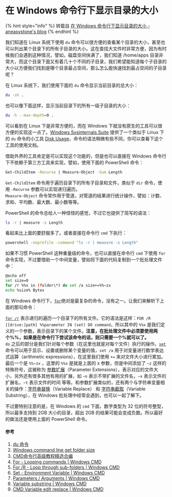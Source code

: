 # 在 Windows 命令行下显示目录的大小



{% hint style="info" %}
转载自 [在 Windows 命令行下显示目录的大小 - aneasystone's blog](https://www.aneasystone.com/archives/2015/08/folder-size-in-windows-command-line.html)
{% endhint %}

我们知道在 Linux 系统下使用 `du` 命令可以很方便的查看某个目录的大小，甚至也可以列出某个目录下的所有子目录的大小。这在查找大文件时非常方便，因为有时候我们会遇到这种情况，譬如，磁盘空间快满了，我们知道 /home/apps 目录非常大，而这个目录下面又有着几十个不同的子目录，我们希望能知道每个子目录的大小以方便我们找到是哪个目录最占空间，那么怎么能快速找到最占空间的子目录呢？

在 Linux 系统下，我们使用下面的 `du` 命令显示当前目录的总大小：

```bash
du -sh .
```

也可以像下面这样，显示当前目录下的所有一级子目录的大小：

```bash
du -h --max-depth=0 .
```

可以看到在 Linux 下是非常方便的，而在 Windows 下就没有原生的工具可以很方便的实现这一点了。[Windows Sysinternals Suite](https://technet.microsoft.com/en-us/sysinternals/default) 提供了一个类似于 Linux 下的 `du` 命令的小工具 [Disk Usage](https://technet.microsoft.com/en-us/sysinternals/bb896651)，命令的语法稍微有些不同，你可以查看下这个工具的使用文档。

借助外界的工具肯定是可以实现这个功能的，但是也可以直接在 Windows 命令行下不依赖于第三方工具来实现，譬如，使用下面的 PowerShell 命令：

```bash
Get-ChildItem -Recurse | Measure-Object -Sum Length
```

`Get-ChildItem` 命令用于遍历目录下的所有子目录和文件，类似于 `dir` 命令，使用 `-Recurse` 参数可以实现递归遍历。  
`Measure-Object` 命令常作用于管道，对管道的结果进行统计操作，譬如：计数、求和、平均数、最大数、最小数等等。

PowerShell 的命令总给人一种怪怪的感觉，不过它也提供了简写的语法：

```bash
ls -r | measure -s Length
```

看起来比上面的要舒服多了。或者直接在命令行 `cmd` 下执行：

```bash
powershell -noprofile -command "ls -r | measure -s Length"
```

如果不习惯 PowerShell 这种重量级的命令，也可以直接在命令行 `cmd` 下使用 `for` 命令实现，不过要借助一个中间变量，譬如将下面的代码复制到一个批处理文件中：

```bash
@echo off
set size=0
for /r %%x in (folder\*) do set /a size+=%%~zx
echo %size% Bytes
```

在 Windows 命令行下，[`for`](http://ss64.com/nt/for.html)绝对是最复杂的命令，没有之一。让我们来解析下上面的那句命令：

[`for /r`](http://ss64.com/nt/for_r.html) 表示递归的遍历一个目录下的所有文件。它的语法是这样：`FOR /R [[drive:]path] %%parameter IN (set) DO command`，所以其中的 `%%x` 是我们定义的一个参数，表示目录下的某个文件。**注意，在批处理文件中必须要使用两个%%，如果是在命令行下尝试该命令的话，则只需要一个%就可以了。**  
`do` 之后的部分是我们针对每个参数（在这里也就是对每个文件）执行的操作。[`set`](http://ss64.com/nt/set.html) 命令可以用于显示、设置或删除某个变量的值，`set /a` 用于对变量进行数学表达式运算（arithmetic expressions），在这里我们使用 `+=` 来对文件大小进行累加。  
最后一个是 `%%~zx` ，这里的 `%%x` 是就是上面的 x 参数，但是中间添加了 `~z` 这样的特殊符号，这被称为 [参数扩展](http://ss64.com/nt/syntax-args.html)（Parameter Extensions），表示对应的文件大小，另外还有很多其他有用的扩展，如 `~n` 表示不带扩展的文件名，`~x` 表示文件的扩展名，`~t` 表示文件的时间 等等。和参数扩展类似的，还有两个与字符串变量相关的操作：[字符串替换](http://ss64.com/nt/syntax-replace.html)（Variable Replace） 和 [字符串截取](http://ss64.com/nt/syntax-substring.html)（Variable Substring），在 Windows 批处理中经常会遇到，也可以一起了解下。

不过要特别注意的是，在 Windows 的 `cmd` 下面，数字类型为 32 位的符号整型，所以最多支持到 2GB 大小的目录，超出 2GB 的结果可能会变成负数。所以最好的做法还是使用上面的 PowerShell 命令。



#### 参考

1. [du 命令](http://roclinux.cn/?p=49)
2. [Windows command line get folder size](http://stackoverflow.com/questions/12813826/windows-command-line-get-folder-size)
3. [CMD命令行高级教程精选合编](http://zhaofuguang.blog.163.com/blog/static/37873303201192014146592)
4. [For - Looping commands \| Windows CMD](http://ss64.com/nt/for.html)
5. [For /R - Loop through sub-folders \| Windows CMD](http://ss64.com/nt/for_r.html)
6. [Set - Environment Variable \| Windows CMD](http://ss64.com/nt/set.html)
7. [Parameters / Arguments \| Windows CMD](http://ss64.com/nt/syntax-args.html)
8. [Variable substring \| Windows CMD](http://ss64.com/nt/syntax-substring.html)
9. [CMD Variable edit replace \| Windows CMD](http://ss64.com/nt/syntax-replace.html)

